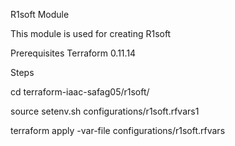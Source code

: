 R1soft Module

This module is used for creating R1soft

Prerequisites
Terraform 0.11.14




Steps

cd terraform-iaac-safag05/r1soft/


source setenv.sh configurations/r1soft.rfvars1

terraform apply -var-file configurations/r1soft.rfvars